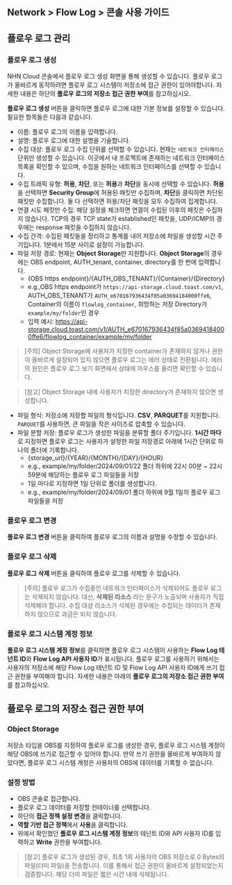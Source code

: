 ## Network > Flow Log > 콘솔 사용 가이드

## 플로우 로그 관리
### 플로우 로그 생성
NHN Cloud 콘솔에서 플로우 로그 생성 화면을 통해 생성할 수 있습니다. 플로우 로그가 올바르게 동작하려면 플로우 로그 시스템이 저장소에 접근 권한이 있어야합니다. 자세한 내용은 하단의 **플로우 로그의 저장소 접근 권한 부여**를 참고하십시오.

**플로우 로그 생성** 버튼을 클릭하면 플로우 로그에 대한 기본 정보를 설정할 수 있습니다. 필요한 항목들은 다음과 같습니다.

* 이름: 플로우 로그의 이름을 입력합니다.
* 설명: 플로우 로그에 대한 설명을 기술합니다.
* 수집 대상: 플로우 로그 수집 단위를 선택할 수 있습니다. 현재는 `네트워크 인터페이스` 단위만 생성할 수 있습니다. 이곳에서 내 프로젝트에 존재하는 네트워크 인터페이스 목록을 확인할 수 있으며, 수집을 원하는 네트워크 인터페이스를 선택할 수 있습니다.
* 수집 트래픽 유형: **허용**, **차단**, 또는 **허용**과 **차단**을 동시에 선택할 수 있습니다. **허용**을 선택하면 **Security Group**에 허용된 패킷만 수집하며, **차단**을 클릭하면 차단된 패킷만 수집합니다. 둘 다 선택하면 허용/차단 패킷을 모두 수집하여 집계합니다.
* 연결 시도 패킷만 수집: 해당 설정을 체크하면 연결이 수립된 이후의 패킷은 수집하지 않습니다. TCP의 경우 TCP state가 established인 패킷을, UDP/ICMP의 경우에는 response 패킷을 수집하지 않습니다.
* 수집 간격: 수집된 패킷들을 정리하고 통계를 내어 저장소에 파일을 생성할 시간 주기입니다. 1분에서 15분 사이로 설정이 가능합니다. 
* 파일 저장 경로: 현재는 **Object Storage**만 지원합니다. **Object Storage**의 경우에는 OBS endpoint, AUTH_tenant, container, directory를 한 번에 입력합니다.
    * {OBS https endpoint}/{AUTH_OBS_TENANT}/{Container}/{Directory}
    * e.g.,OBS https endpoint가 `https://api-storage.cloud.toast.com/v1`, AUTH_OBS_TENANT가 `AUTH_e670167936434f85a03694184000ffe6`, Container의 이름이 `flowlog_container`, 희망하는 저장 Directory가 `example/my/folder`인 경우
    * 입력 예시: https://api-storage.cloud.toast.com/v1/AUTH_e670167936434f85a03694184000ffe6/flowlog_container/example/my/folder

> [주의] Object Storage에 사용자가 지정한 container가 존재하지 않거나 권한이 올바르게 설정되어 있지 않으면 플로우 로그는 에러 상태로 전환됩니다. 에러의 원인은 플로우 로그 보기 화면에서 상태에 마우스를 올리면 확인할 수 있습니다.
 
> [참고] Object Storage 내에 사용자가 지정한 directory가 존재하지 않으면 생성합니다.

* 파일 형식: 저장소에 저장할 파일의 형식입니다. **CSV**, **PARQUET**를 지원합니다. `PARQUET`를 사용하면, 큰 파일을 작은 사이즈로 압축할 수 있습니다.
* 파일 분할 저장: 플로우 로그가 생성한 파일을 분류할 폴더 주기입니다. **1시간 마다**로 지정하면 플로우 로그는 사용자가 설정한 파일 저장경로 아래에 1시간 단위로 하나의 폴더에 기록합니다. 
    * {storage_url}/{YEAR}/{MONTH}/{DAY}/{HOUR}
    * e.g., example/my/folder/2024/09/01/22 폴더 하위에 22시 00분 ~ 22시 59분에 해당하는 플로우 로그 파일들을 저장
    * 1일 마다로 지정하면 1일 단위로 폴더를 생성합니다. 
    * e.g., example/my/folder/2024/09/01 폴더 하위에 9월 1일의 플로우 로그 파일들을 저장

### 플로우 로그 변경
**플로우 로그 변경** 버튼을 클릭하여 플로우 로그의 이름과 설명을 수정할 수 있습니다.

### 플로우 로그 삭제
**플로우 로그 삭제** 버튼을 클릭하여 플로우 로그를 삭제할 수 있습니다.

> [주의] 플로우 로그가 수집중인 네트워크 인터페이스가 삭제되어도 플로우 로그는 삭제되지 않습니다. 대신, **삭제된 리소스** 라는 문구가 노출되며 사용자가 직접 삭제해야 합니다. 
> 수집 대상 리소스가 삭제된 경우에는 수집되는 데이터가 존재하지 않으므로 과금은 되지 않습니다.

### 플로우 로그 시스템 계정 정보
**플로우 로그 시스템 계정 정보**를 클릭하면 플로우 로그 시스템이 사용하는 **Flow Log 테넌트 ID**와 **Flow Log API 사용자 ID**가 표시됩니다. 플로우 로그를 사용하기 위해서는 사용자의 저장소에 해당 Flow Log 테넌트 ID 및 Flow Log API 사용자 ID에게 쓰기 접근 권한을 부여해야 합니다. 자세한 내용은 아래의 **플로우 로그의 저장소 접근 권한 부여** 를 참고하십시오.



## 플로우 로그의 저장소 접근 권한 부여
### Object Storage
저장소 타입을 OBS를 지정하여 플로우 로그를 생성한 경우, 플로우 로그 시스템 계정이 해당 OBS에 쓰기로 접근할 수 있어야 합니다. 만약 쓰기 권한을 올바르게 부여하지 않았다면, 플로우 로그 시스템 계정은 사용자의 OBS에 데이터를 기록할 수 없습니다.

### 설정 방법

* OBS 콘솔로 접근합니다.
* 플로우 로그 데이터를 저장할 컨테이너를 선택합니다.
* 하단의 **접근 정책 설정 변경**을 클릭합니다.
* **역할 기반 접근 정책**에서 **사용**을 클릭합니다.
* 위에서 확인했던 **플로우 로그 시스템 계정 정보**의 테넌트 ID와 API 사용자 ID를 입력하고 **Write** 권한을 부여합니다.

> [참고] 플로우 로그가 생성된 경우, 최초 1회 사용자의 OBS 저장소로 0 Bytes의 파일(더미 파일)을 전송합니다. 이를 통해서 접근 권한이 올바르게 설정되었는지 검증합니다. 해당 더미 파일은 짧은 시간 내에 삭제됩니다.
